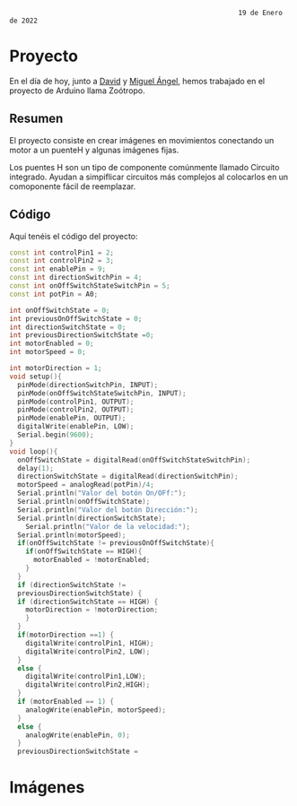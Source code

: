                                                              19 de Enero de 2022

# Proyecto

En el día de hoy, junto a [David](https://github.com/DavidMenCam) y [Miguel Ángel](https://github.com/miguelamgel1107), hemos trabajado en el proyecto de Arduino llama Zoótropo.

## Resumen 

El proyecto consiste en crear imágenes en movimientos conectando un motor a un puenteH y algunas imágenes fijas.

Los puentes H son un tipo de componente comúnmente llamado Circuito integrado. Ayudan a simpiflicar circuitos más complejos al colocarlos en un comoponente fácil de reemplazar.

## Código

Aquí tenéis el código del proyecto:

```C++
const int controlPin1 = 2;
const int controlPin2 = 3;
const int enablePin = 9;
const int directionSwitchPin = 4;
const int onOffSwitchStateSwitchPin = 5;
const int potPin = A0;

int onOffSwitchState = 0;
int previousOnOffSwitchState = 0;
int directionSwitchState = 0;
int previousDirectionSwitchState =0;
int motorEnabled = 0;
int motorSpeed = 0;

int motorDirection = 1;
void setup(){ 
  pinMode(directionSwitchPin, INPUT);
  pinMode(onOffSwitchStateSwitchPin, INPUT);
  pinMode(controlPin1, OUTPUT);
  pinMode(controlPin2, OUTPUT);
  pinMode(enablePin, OUTPUT);
  digitalWrite(enablePin, LOW);
  Serial.begin(9600);
}
void loop(){
  onOffSwitchState = digitalRead(onOffSwitchStateSwitchPin);
  delay(1);
  directionSwitchState = digitalRead(directionSwitchPin);
  motorSpeed = analogRead(potPin)/4;
  Serial.println("Valor del botón On/OFf:");
  Serial.println(onOffSwitchState);
  Serial.println("Valor del botón Dirección:");
  Serial.println(directionSwitchState);
    Serial.println("Valor de la velocidad:");
  Serial.println(motorSpeed);
  if(onOffSwitchState != previousOnOffSwitchState){
    if(onOffSwitchState == HIGH){
      motorEnabled = !motorEnabled;
    }
  }
  if (directionSwitchState !=
  previousDirectionSwitchState) {
  if (directionSwitchState == HIGH) {
    motorDirection = !motorDirection;
    }
  }
  if(motorDirection ==1) {
    digitalWrite(controlPin1, HIGH);
    digitalWrite(controlPin2, LOW);
  }
  else {
    digitalWrite(controlPin1,LOW);
    digitalWrite(controlPin2,HIGH); 
  }
  if (motorEnabled == 1) {
    analogWrite(enablePin, motorSpeed);
  }
  else {
    analogWrite(enablePin, 0);
  }
  previousDirectionSwitchState =

```


# Imágenes
